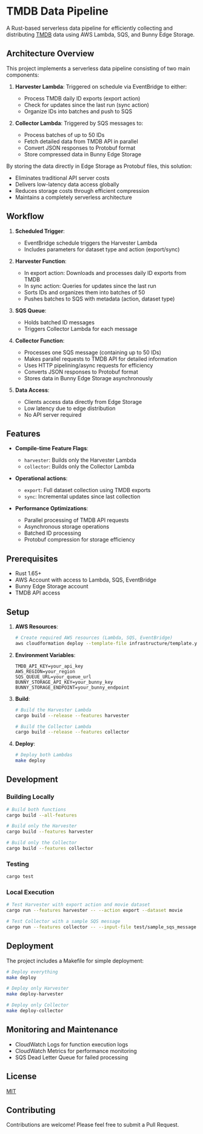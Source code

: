 # TMDB Data Pipeline

A Rust-based serverless data pipeline for efficiently collecting and distributing [TMDB](https://www.themoviedb.org/) data using AWS Lambda, SQS, and Bunny Edge Storage.

## Architecture Overview

This project implements a serverless data pipeline consisting of two main components:

1. **Harvester Lambda**: Triggered on schedule via EventBridge to either:
   - Process TMDB daily ID exports (export action)
   - Check for updates since the last run (sync action)
   - Organize IDs into batches and push to SQS

2. **Collector Lambda**: Triggered by SQS messages to:
   - Process batches of up to 50 IDs
   - Fetch detailed data from TMDB API in parallel
   - Convert JSON responses to Protobuf format
   - Store compressed data in Bunny Edge Storage

By storing the data directly in Edge Storage as Protobuf files, this solution:
- Eliminates traditional API server costs
- Delivers low-latency data access globally
- Reduces storage costs through efficient compression
- Maintains a completely serverless architecture



## Workflow

1. **Scheduled Trigger**:
   - EventBridge schedule triggers the Harvester Lambda
   - Includes parameters for dataset type and action (export/sync)

2. **Harvester Function**:
   - In export action: Downloads and processes daily ID exports from TMDB
   - In sync action: Queries for updates since the last run
   - Sorts IDs and organizes them into batches of 50
   - Pushes batches to SQS with metadata (action, dataset type)

3. **SQS Queue**:
   - Holds batched ID messages
   - Triggers Collector Lambda for each message

4. **Collector Function**:
   - Processes one SQS message (containing up to 50 IDs)
   - Makes parallel requests to TMDB API for detailed information
   - Uses HTTP pipelining/async requests for efficiency
   - Converts JSON responses to Protobuf format
   - Stores data in Bunny Edge Storage asynchronously

5. **Data Access**:
   - Clients access data directly from Edge Storage
   - Low latency due to edge distribution
   - No API server required

## Features

- **Compile-time Feature Flags**:
  - `harvester`: Builds only the Harvester Lambda
  - `collector`: Builds only the Collector Lambda

- **Operational actions**:
  - `export`: Full dataset collection using TMDB exports
  - `sync`: Incremental updates since last collection

- **Performance Optimizations**:
  - Parallel processing of TMDB API requests
  - Asynchronous storage operations
  - Batched ID processing
  - Protobuf compression for storage efficiency

## Prerequisites

- Rust 1.65+
- AWS Account with access to Lambda, SQS, EventBridge
- Bunny Edge Storage account
- TMDB API access

## Setup

1. **AWS Resources**:
   ```bash
   # Create required AWS resources (Lambda, SQS, EventBridge)
   aws cloudformation deploy --template-file infrastructure/template.yaml --stack-name tmdb-pipeline
   ```

2. **Environment Variables**:
   ```
   TMDB_API_KEY=your_api_key
   AWS_REGION=your_region
   SQS_QUEUE_URL=your_queue_url
   BUNNY_STORAGE_API_KEY=your_bunny_key
   BUNNY_STORAGE_ENDPOINT=your_bunny_endpoint
   ```

3. **Build**:
   ```bash
   # Build the Harvester Lambda
   cargo build --release --features harvester
   
   # Build the Collector Lambda
   cargo build --release --features collector
   ```

4. **Deploy**:
   ```bash
   # Deploy both Lambdas
   make deploy
   ```

## Development

### Building Locally

```bash
# Build both functions
cargo build --all-features

# Build only the Harvester
cargo build --features harvester

# Build only the Collector
cargo build --features collector
```

### Testing

```bash
cargo test
```

### Local Execution

```bash
# Test Harvester with export action and movie dataset
cargo run --features harvester -- --action export --dataset movie

# Test Collector with a sample SQS message
cargo run --features collector -- --input-file test/sample_sqs_message.json
```

## Deployment

The project includes a Makefile for simple deployment:

```bash
# Deploy everything
make deploy

# Deploy only Harvester
make deploy-harvester

# Deploy only Collector
make deploy-collector
```

## Monitoring and Maintenance

- CloudWatch Logs for function execution logs
- CloudWatch Metrics for performance monitoring
- SQS Dead Letter Queue for failed processing

## License

[MIT](LICENSE)

## Contributing

Contributions are welcome! Please feel free to submit a Pull Request.